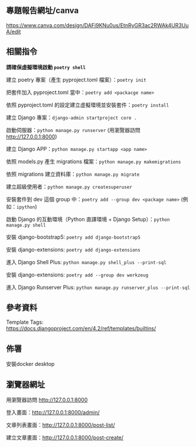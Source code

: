 ## 專題報告網址/canva

https://www.canva.com/design/DAFi9KNu0us/EtnRyGR3ac2RWAk4UR3UuA/edit

## 相關指令

**請確保虛擬環境啟動 `poetry shell`**

建立 poetry 專案（產生 pyproject.toml 檔案）：`poetry init`

把套件加入 pyproject.toml 當中：`poetry add <packacge name>`

依照 pyproject.toml 的設定建立虛擬環境並安裝套件：`poetry install`


建立 Django 專案：`django-admin startproject core .`

啟動伺服器：`python manage.py runserver` (用瀏覽器訪問 <http://127.0.0.1:8000>)

建立 Django APP：`python manage.py startapp <app name>`


依照 models.py 產生 migrations 檔案：`python manage.py makemigrations`

依照 migrations 建立資料庫：`python manage.py migrate`

建立超級使用者：`python manage.py createsuperuser`

安裝套件到 dev 這個 group 中：`poetry add --group dev <package name>` (例如：`ipython`)

啟動 Django 的互動環境（Python 直譯環境 + Django Setup）：`python manage.py shell`

安裝 django-bootstrap5: `poetry add django-bootstrap5`

安裝 django-extensions: `poetry add django-extensions`

進入 Django Shell Plus: `python manage.py shell_plus --print-sql`

安裝 django-extensions: `poetry add --group dev werkzeug`

進入 Django Runserver Plus: `python manage.py runserver_plus --print-sql`

## 參考資料
Template Tags: <https://docs.djangoproject.com/en/4.2/ref/templates/builtins/>

## 佈署
安裝docker desktop

## 瀏覽器網址
用瀏覽器訪問 <http://127.0.0.1:8000>

登入畫面：http://127.0.0.1:8000/admin/

文章列表畫面：http://127.0.0.1:8000/post-list/

建立文章畫面：http://127.0.0.1:8000/post-create/